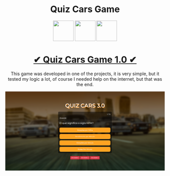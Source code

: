 <h1 align="center">
  Quiz Cars Game
</h1>

<p align="center">
  <img width="65" height="65" src="https://cdn.jsdelivr.net/gh/devicons/devicon/icons/html5/html5-original.svg" /> 
  <img width="65" height="65" src="https://cdn.jsdelivr.net/gh/devicons/devicon/icons/css3/css3-original.svg" /> 
  <img width="65" height="65" src="https://cdn.jsdelivr.net/gh/devicons/devicon/icons/javascript/javascript-original.svg" />
</p>

<h1 align="center">
  <a href="https://astracoder.github.io/quiz-cars-game/">✔ Quiz Cars Game 1.0 ✔</a>
</h1>

<p align="center">
  This game was developed in one of the projects, it is very simple, but it tested my logic a lot, of course I needed help on the internet, but that was the end.
</p>

<img src="/QuizCarsGame.png">
